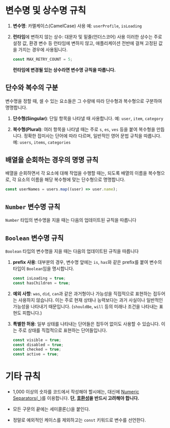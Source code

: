 # 변수명 및 상수명 규칙

1. **변수명**: 카멜케이스(CamelCase) 사용
   예: `userProfile`, `isLoading`

2. **런타임**에 변하지 않는 상수: 대문자 및 밑줄(언더스코어) 사용
   이러한 상수는 주로 설정 값, 환경 변수 등 런타임에 변하지 않고, 애플리케이션 전반에 걸쳐 고정된 값을 가지는 경우에 사용됩니다.

   ```ts
   const MAX_RETRY_COUNT = 5;
   ```

   **런타임에 변경될 있는 상수라면 변수명 규칙을 따릅니다.**

## 단수와 복수의 구분

변수명을 정할 때, 셀 수 있는 요소들은 그 수량에 따라 단수형과 복수형으로 구분하여 명명합니다.

1.  **단수형(Singular)**: 단일 항목을 나타낼 때 사용합니다.
    예: `user`, `item`, `category`

2.  **복수형(Plural)**: 여러 항목을 나타낼 때는 주로 `s`, `es`, `ves` 등을 붙여 복수형을 만듭니다. 정확한 접미사는 단어에 따라 다르며, 일반적인 영어 문법 규칙을 따릅니다.
    예: `users`, `items`, `categories`

## 배열을 순회하는 경우의 명명 규칙

배열을 순회하면서 각 요소에 대해 작업을 수행할 때는, 되도록 배열의 이름을 복수형으로, 각 요소의 이름을 해당 복수형에 맞는 단수형으로 명명합니다.

```js
const userNames = users.map((user) => user.name);
```

## `Number` 변수명 규칙

`Number` 타입의 변수명을 지을 때는 다음의 업데이트된 규칙을 따릅니다

## `Boolean` 변수명 규칙

`Boolean` 타입의 변수명을 지을 때는 다음의 업데이트된 규칙을 따릅니다

1. **prefix 사용**: 대부분의 경우, 변수명 앞에는 `is`, `has`와 같은 prefix를 붙여 변수의 타입이 `Boolean`임을 명시합니다.

   ```ts
   const isLoading = true;
   const hasChildren = true;
   ```

2. **예외 사항**: `was`, `did`, `can`과 같은 과거형이나 가능성을 직접적으로 표현하는 접두어는 사용하지 않습니다. 이는 주로 현재 상태나 능력보다는 과거 사실이나 일반적인 가능성을 나타내기 때문입니다.
   (`shouldBe`, `will` 등의 미래나 조건을 나타내는 표현도 피합니다.)

3. **특별한 허용**: 일부 상태를 나타내는 단어들은 접두어 없이도 사용할 수 있습니다. 이는 주로 상태를 직접적으로 표현하는 단어들입니다.
   ```ts
   const visible = true;
   const disabled = true;
   const checked = true;
   const active = true;
   ```

# 기타 규칙

<!-- 우선 순위에 따라 정렬하거나 따로 그룹화가 필요 -->

- 1,000 이상의 숫자를 코드에서 작성해야 할시에는, 대신에 [Numeric Separators(`_`)](https://v8.dev/features/numeric-separators)를 이용합니다.
  **단, [호환성](https://caniuse.com/mdn-javascript_grammar_numeric_separators)을 반드시 고려해야 합니다.**

- 모든 구문의 끝에는 세미콜론(;)을 붙인다.

- 정말로 예외적인 케이스를 제외하고는 `const` 키워드로 변수를 선언한다.
